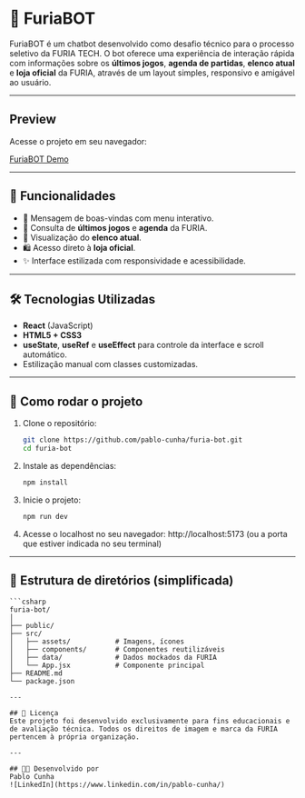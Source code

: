 # 🤖 FuriaBOT

FuriaBOT é um chatbot desenvolvido como desafio técnico para o processo seletivo da FURIA TECH. O bot oferece uma experiência de interação rápida com informações sobre os **últimos jogos**, **agenda de partidas**, **elenco atual** e **loja oficial** da FURIA, através de um layout simples, responsivo e amigável ao usuário.

---

## Preview

Acesse o projeto em seu navegador:

[FuriaBOT Demo](https://furiabot-ten.vercel.app/)

---

## 🚀 Funcionalidades

- 👋 Mensagem de boas-vindas com menu interativo.
- 📅 Consulta de **últimos jogos** e **agenda** da FURIA.
- 👥 Visualização do **elenco atual**.
- 🛍️ Acesso direto à **loja oficial**.
- ✨ Interface estilizada com responsividade e acessibilidade.

---

## 🛠️ Tecnologias Utilizadas

- **React** (JavaScript)
- **HTML5 + CSS3**
- **useState**, **useRef** e **useEffect** para controle da interface e scroll automático.
- Estilização manual com classes customizadas.

---

## 🧩 Como rodar o projeto

1. Clone o repositório:
   ```bash
   git clone https://github.com/pablo-cunha/furia-bot.git
   cd furia-bot
   ```
2. Instale as dependências:
   ```bash
   npm install
   ```
3. Inicie o projeto:
   ```bash
   npm run dev
   ```
4. Acesse o localhost no seu navegador:
   http://localhost:5173 (ou a porta que estiver indicada no seu terminal)

---

## 📁 Estrutura de diretórios (simplificada)
    ```csharp
    furia-bot/
    │
    ├── public/
    ├── src/
    │   ├── assets/           # Imagens, ícones
    │   ├── components/       # Componentes reutilizáveis
    │   ├── data/             # Dados mockados da FURIA
    │   └── App.jsx           # Componente principal
    ├── README.md
    └── package.json
   ```
---

## 📄 Licença
Este projeto foi desenvolvido exclusivamente para fins educacionais e de avaliação técnica. Todos os direitos de imagem e marca da FURIA pertencem à própria organização.

--- 

## 👨‍💻 Desenvolvido por
Pablo Cunha
![LinkedIn](https://www.linkedin.com/in/pablo-cunha/)